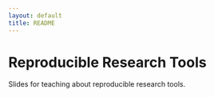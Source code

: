 ```yaml
---
layout: default
title: README
---
```


# Reproducible Research Tools

Slides for teaching about reproducible research tools.
